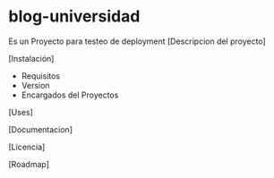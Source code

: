 # blog-universidad
Es un Proyecto para testeo de deployment
[Descripcion del proyecto]

[Instalación]
  - Requisitos
  - Version
  - Encargados del Proyectos
  
[Uses]

[Documentacion]

[Licencia]

[Roadmap]
